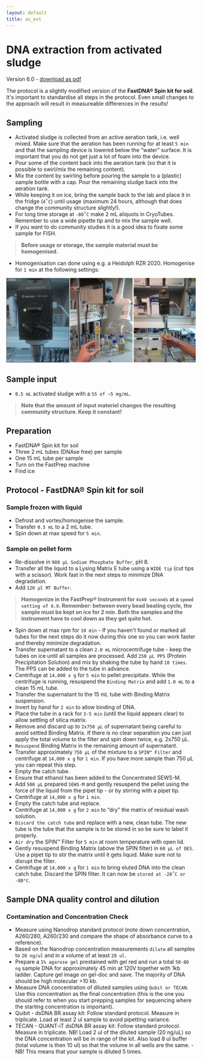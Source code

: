```yaml
---
layout: default
title: as_ext
---
```

# DNA extraction from activated sludge
Version 6.0 - [download as pdf](https://www.dropbox.com/s/2m0fz3dt1hp8rz6/as_dna_extraction_v6.0.pdf)

The protocol is a slightly modified version of the **FastDNA® Spin kit for soil**. It's important to standardise all steps in the protocol. Even small changes to the approach will result in measureable differences in the results!

## Sampling
* Activated sludge is collected from an active aeration tank, i.e. well mixed. Make sure that the aeration has been running for at least `5 min` and that the sampling device is lowered below the “water” surface. It is important that you do not get just a lot of foam into the device.
* Pour some of the content back into the aeration tank (so that it is possible to swirl/mix the remaining content).
* Mix the content by swirling before pouring the sample to a (plastic) sample bottle with a cap. Pour the remaining sludge back into the aeration tank.
* While keeping it on ice, bring the sample back to the lab and place it in the fridge (`4˚C`) until usage (maximum 24 hours, although that does change the community structure slightly!).
* For long time storage at `-80˚C` make 2 mL aliquots in CryoTubes. Remember to use a wide pipette tip and to mix the sample well.
* If you want to do community studies it is a good idea to fixate some sample for FISH.

>**Before usage or storage, the sample material must be homogenised.**

* Homogenisation can done using e.g. a Heidolph RZR 2020. Homogenise for `1 min` at the following settings:

![Homogenisation](figure/homogen.png)


## Sample input

* `0.5 mL` activated sludge with a `SS of ~5 mg/mL`. 

>**Note that the amount of input materiel changes the resulting community structure. Keep it constant!**

## Preparation
* FastDNA® Spin kit for soil
* Three 2 mL tubes (DNAse free) per sample
* One 15 mL tube per sample
* Turn on the FastPrep machine
* Find ice

## Protocol - FastDNA® Spin kit for soil

### Sample frozen with liquid
* Defrost and vortex/homogenise the sample.
* Transfer `0.5 mL` to a 2 mL tube.
* Spin down at max speed for `5 min`.

### Sample on pellet form
* Re-dissolve in `980 µL Sodium Phosphate Buffer`, pH 8.
* Transfer all the liquid to a Lysing Matrix E tube using a `WIDE tip` (cut tips with a scissor). Work fast in the next steps to minimize DNA degradation.
* Add `120 μl MT Buffer`.

>**Homogenize in the FastPrep® Instrument for `4x40 seconds` at a `speed setting of 6.0`. Remember: between every bead beating cycle, the sample must be kept on ice for 2 min. Both the samples and the instrument have to cool down as they get quite hot.**

* Spin down at max rpm for `10 min` - If you haven't found or marked all tubes for the next steps do it now during this one so you can work faster and thereby minimize degradation. 
* Transfer supernatant to a clean `2.0 mL` microcentrifuge tube - keep the tubes on ice until all samples are processed. Add `250 µL PPS` (Protein Precipitation Solution) and mix by shaking the tube by hand `10 times`. The PPS can be added to the tube in advance.
* Centrifuge at `14,000 x g` for `5 min` to pellet precipitate. While the centrifuge is running, resuspend the `Binding Matrix` and add `1.0 mL` to a clean 15 mL tube.
* Transfer the supernatant to the 15 mL tube with Binding Matrix suspension.
* Invert by hand for `2 min` to allow binding of DNA.
* Place the tube in a rack for `3-5 min` (until the liquid appears clear) to allow settling of silica matrix.
* Remove and discard up to `2x750 µL` of supernatant being careful to avoid settled Binding Matrix. If there is no clear separation you can just apply the total volume to the filter and spin down twice, e.g. 2x750 µL.
* `Resuspend` Binding Matrix in the remaining amount of supernatant. 
* Transfer approximately `750 µL` of the mixture to a `SPIN™ Filter` and centrifuge at `14,000 x g` for `1 min`. If you have more sample than 750 µL you can repeat this step. 
* Empty the catch tube.
* Ensure that ethanol has been added to the Concentrated SEWS-M.
* Add `500 µL` prepared `SEWS-M` and gently resuspend the pellet using the force of the liquid from the pipet tip - or by stirring with a pipet tip.
* Centrifuge at `14,000 x g` for `1 min`. 
* Empty the catch tube and replace.
* Centrifuge at `14,000 x g` for `2 min` to “dry” the matrix of residual wash solution. 
* `Discard the catch tube` and replace with a new, clean tube. The new tube is the tube that the sample is to be stored in so be sure to label it properly.
* `Air dry` the SPIN™ Filter for `5 min` at room temperature with open lid.
* Gently resuspend Binding Matrix (above the SPIN filter) in `60 µL of DES`. Use a pipet tip to stir the matrix until it gets liquid. Make sure not to disrupt the filter.
* Centrifuge at `14,000 x g` for `1 min` to bring eluted DNA into the clean catch tube. Discard the SPIN filter. It can now be `stored at -20˚C or -80°C`.

## Sample DNA quality control and dilution

### Contamination and Concentration Check
* Measure using Nanodrop standard protocol (note down concentration, A260/280, A260/230 and compare the shape of absorbance curve to a reference).
* Based on the Nanodrop concentration measurements `dilute` all samples to `20 ng/ul` and in a volume of at least `20 ul`.
* Prepare a `1% agarose gel` prestained with gel red and run a total `50-80 ng` sample DNA for approximately 45 min at 120V together with 1kb ladder. Capture gel image on gel-doc and save. The majority of DNA should be high molecular >10 kb.
* Measure DNA concentration of diluted samples using `Qubit or TECAN`. Use this concentration as the final concentration (this is the one you should refer to when you start prepping samples for sequencing where the starting concentration is important).
* Quibit - dsDNA BR assay kit: Follow standard protocol. Measure in triplicate. Load at least 2 ul sample to avoid pipetting variance.
* TECAN - QUANT-iT  dsDNA BR assay kit: Follow standard protocol. Measure in triplicate. NB! Load 2 ul of the diluted sample (20 ng/uL) so the DNA concentration will be in range of the kit. Also load 8 ul buffer (total volume is then 10 ul) so that the volume in all wells are the same. - NB! This means that your sample is diluted 5 times.

